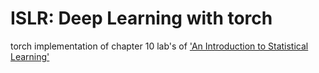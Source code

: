 
# ISLR: Deep Learning with torch

<!-- badges: start -->
<!-- badges: end -->

torch implementation of chapter 10 lab's of ['An Introduction to Statistical Learning'](https://www.statlearning.com/)


